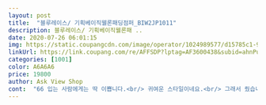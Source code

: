 ```yaml
---
layout: post 
title:  "블루레이스/ 기획베이직웰론패딩점퍼_BIW2JP1011" 
description: 블루레이스/ 기획베이직웰론패 ..
date: 2020-07-26 06:01:15 
img: https://static.coupangcdn.com/image/operator/1024989577/d15785c1-9ac8-7a90-4e30-112699904d07.jpg 
linkUrl: https://link.coupang.com/re/AFFSDP?lptag=AF3600438&subid=ahnPublicAsk&pageKey=320317767&itemId=1024989577&vendorItemId=5467591322&traceid=V0-113-505116973e1935e6 
categories: [1001] 
color: A6A6A6 
price: 19800 
author: Ask View Shop 
cont:  "66 입는 사람에게는 딱 이쁩니다.<br/> 귀여운 스타일이네요.<br/> 그래서 줬습니다.<br/> 솜이 조금씩 삐져나와 박음질되어있네요.<br/><br/>따뜻.<br/><br/>박음질도 썩 꼼꼼하지 않지만 가격대비 좋아요.<br/><br/>평소 55사이즈 키156에게는 좀 크네요.<br/> 소매통도 좀 많이 큽니다.<br/><br/>" 
---
```

